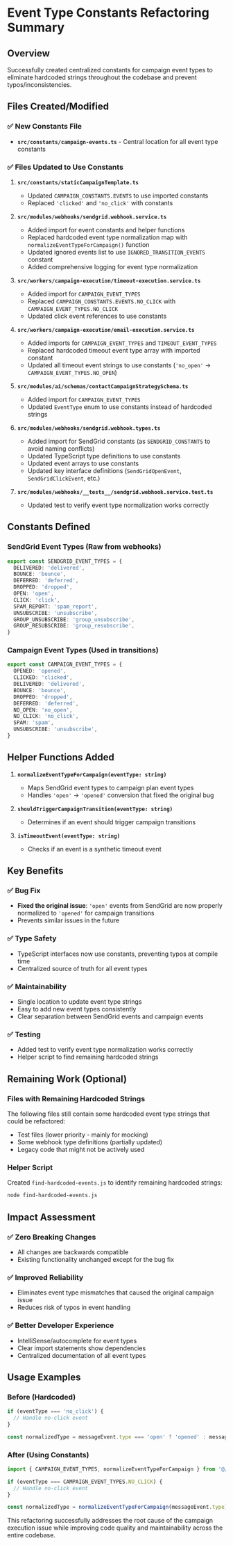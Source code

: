 # Event Type Constants Refactoring Summary

## Overview

Successfully created centralized constants for campaign event types to eliminate hardcoded strings throughout the codebase and prevent typos/inconsistencies.

## Files Created/Modified

### ✅ New Constants File
- **`src/constants/campaign-events.ts`** - Central location for all event type constants

### ✅ Files Updated to Use Constants

1. **`src/constants/staticCampaignTemplate.ts`**
   - Updated `CAMPAIGN_CONSTANTS.EVENTS` to use imported constants
   - Replaced `'clicked'` and `'no_click'` with constants

2. **`src/modules/webhooks/sendgrid.webhook.service.ts`**
   - Added import for event constants and helper functions
   - Replaced hardcoded event type normalization map with `normalizeEventTypeForCampaign()` function
   - Updated ignored events list to use `IGNORED_TRANSITION_EVENTS` constant
   - Added comprehensive logging for event type normalization

3. **`src/workers/campaign-execution/timeout-execution.service.ts`**
   - Added import for `CAMPAIGN_EVENT_TYPES`
   - Replaced `CAMPAIGN_CONSTANTS.EVENTS.NO_CLICK` with `CAMPAIGN_EVENT_TYPES.NO_CLICK`
   - Updated click event references to use constants

4. **`src/workers/campaign-execution/email-execution.service.ts`**
   - Added imports for `CAMPAIGN_EVENT_TYPES` and `TIMEOUT_EVENT_TYPES`
   - Replaced hardcoded timeout event type array with imported constant
   - Updated all timeout event strings to use constants (`'no_open'` → `CAMPAIGN_EVENT_TYPES.NO_OPEN`)

5. **`src/modules/ai/schemas/contactCampaignStrategySchema.ts`**
   - Added import for `CAMPAIGN_EVENT_TYPES`
   - Updated `EventType` enum to use constants instead of hardcoded strings

6. **`src/modules/webhooks/sendgrid.webhook.types.ts`**
   - Added import for SendGrid constants (as `SENDGRID_CONSTANTS` to avoid naming conflicts)
   - Updated TypeScript type definitions to use constants
   - Updated event arrays to use constants
   - Updated key interface definitions (`SendGridOpenEvent`, `SendGridClickEvent`, etc.)

7. **`src/modules/webhooks/__tests__/sendgrid.webhook.service.test.ts`**
   - Updated test to verify event type normalization works correctly

## Constants Defined

### SendGrid Event Types (Raw from webhooks)
```typescript
export const SENDGRID_EVENT_TYPES = {
  DELIVERED: 'delivered',
  BOUNCE: 'bounce',
  DEFERRED: 'deferred', 
  DROPPED: 'dropped',
  OPEN: 'open',
  CLICK: 'click',
  SPAM_REPORT: 'spam_report',
  UNSUBSCRIBE: 'unsubscribe',
  GROUP_UNSUBSCRIBE: 'group_unsubscribe',
  GROUP_RESUBSCRIBE: 'group_resubscribe',
}
```

### Campaign Event Types (Used in transitions)
```typescript
export const CAMPAIGN_EVENT_TYPES = {
  OPENED: 'opened',
  CLICKED: 'clicked',
  DELIVERED: 'delivered',
  BOUNCE: 'bounce',
  DROPPED: 'dropped',
  DEFERRED: 'deferred',
  NO_OPEN: 'no_open',
  NO_CLICK: 'no_click',
  SPAM: 'spam',
  UNSUBSCRIBE: 'unsubscribe',
}
```

## Helper Functions Added

1. **`normalizeEventTypeForCampaign(eventType: string)`**
   - Maps SendGrid event types to campaign plan event types
   - Handles `'open'` → `'opened'` conversion that fixed the original bug

2. **`shouldTriggerCampaignTransition(eventType: string)`**
   - Determines if an event should trigger campaign transitions

3. **`isTimeoutEvent(eventType: string)`**
   - Checks if an event is a synthetic timeout event

## Key Benefits

### ✅ Bug Fix
- **Fixed the original issue**: `'open'` events from SendGrid are now properly normalized to `'opened'` for campaign transitions
- Prevents similar issues in the future

### ✅ Type Safety
- TypeScript interfaces now use constants, preventing typos at compile time
- Centralized source of truth for all event types

### ✅ Maintainability
- Single location to update event type strings
- Easy to add new event types consistently
- Clear separation between SendGrid events and campaign events

### ✅ Testing
- Added test to verify event type normalization works correctly
- Helper script to find remaining hardcoded strings

## Remaining Work (Optional)

### Files with Remaining Hardcoded Strings
The following files still contain some hardcoded event type strings that could be refactored:

- Test files (lower priority - mainly for mocking)
- Some webhook type definitions (partially updated)
- Legacy code that might not be actively used

### Helper Script
Created `find-hardcoded-events.js` to identify remaining hardcoded strings:
```bash
node find-hardcoded-events.js
```

## Impact Assessment

### ✅ Zero Breaking Changes
- All changes are backwards compatible
- Existing functionality unchanged except for the bug fix

### ✅ Improved Reliability  
- Eliminates event type mismatches that caused the original campaign issue
- Reduces risk of typos in event handling

### ✅ Better Developer Experience
- IntelliSense/autocomplete for event types
- Clear import statements show dependencies
- Centralized documentation of all event types

## Usage Examples

### Before (Hardcoded)
```typescript
if (eventType === 'no_click') {
  // Handle no-click event
}

const normalizedType = messageEvent.type === 'open' ? 'opened' : messageEvent.type;
```

### After (Using Constants)
```typescript
import { CAMPAIGN_EVENT_TYPES, normalizeEventTypeForCampaign } from '@/constants/campaign-events';

if (eventType === CAMPAIGN_EVENT_TYPES.NO_CLICK) {
  // Handle no-click event
}

const normalizedType = normalizeEventTypeForCampaign(messageEvent.type);
```

This refactoring successfully addresses the root cause of the campaign execution issue while improving code quality and maintainability across the entire codebase.
